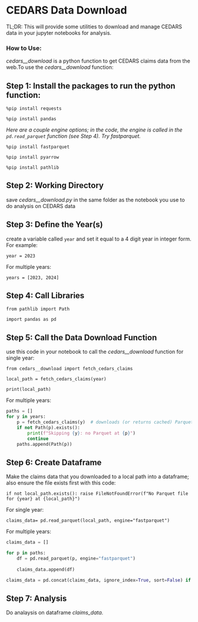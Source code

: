 # CEDARS Data Download

TL;DR: This will provide some utilities to download and manage CEDARS data in your jupyter notebooks for analysis. 

### How to Use:

*cedars__download* is a python function to get CEDARS claims data from the web.To use the *cedars__download* function:

## Step 1: Install the packages to run the python function:

`%pip install requests`

`%pip install pandas`

*Here are a couple engine options; in the code, the engine is called in the `pd.read_parquet` function (see Step 4). Try fastparquet.*

`%pip install fastparquet`

`%pip install pyarrow` 

`%pip install pathlib`

## Step 2: Working Directory
save *cedars__download.py* in the same folder as the notebook you use to do analysis on CEDARS data

## Step 3: Define the Year(s)
create a variable called `year` and set it equal to a 4 digit year in integer form. For example:

`year = 2023`

For multiple years: 

`years = [2023, 2024]`

## Step 4: Call Libraries

`from pathlib import Path`

`import pandas as pd`


## Step 5: Call the Data Download Function
use this code in your notebook to call the *cedars__download* function for single year:

`from cedars__download import fetch_cedars_claims`

`local_path = fetch_cedars_claims(year)`

`print(local_path)`

For multiple years:

```python
paths = []
for y in years:
    p = fetch_cedars_claims(y)  # downloads (or returns cached) Parquet for that year
    if not Path(p).exists():
        print(f"Skipping {y}: no Parquet at {p}")
        continue
    paths.append(Path(p))
```



## Step 6: Create Dataframe
Make the claims data that you downloaded to a local path into a dataframe; also ensure the file exists first with this code:

`if not local_path.exists(): raise FileNotFoundError(f"No Parquet file for {year} at {local_path}")`

For single year:
    
`claims_data= pd.read_parquet(local_path, engine="fastparquet")`

For multiple years:
```python
claims_data = []

for p in paths:
    df = pd.read_parquet(p, engine="fastparquet")
   
    claims_data.append(df)

claims_data = pd.concat(claims_data, ignore_index=True, sort=False) if claims_data else pd.DataFrame()
```

## Step 7: Analysis 
Do analaysis on dataframe *claims_data*. 
